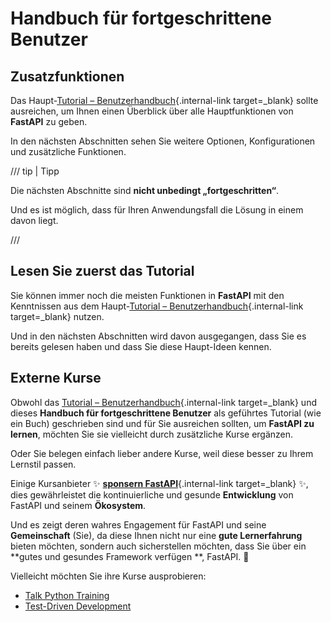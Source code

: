 # Handbuch für fortgeschrittene Benutzer

## Zusatzfunktionen

Das Haupt-[Tutorial – Benutzerhandbuch](../tutorial/index.md){.internal-link target=_blank} sollte ausreichen, um Ihnen einen Überblick über alle Hauptfunktionen von **FastAPI** zu geben.

In den nächsten Abschnitten sehen Sie weitere Optionen, Konfigurationen und zusätzliche Funktionen.

/// tip | Tipp

Die nächsten Abschnitte sind **nicht unbedingt „fortgeschritten“**.

Und es ist möglich, dass für Ihren Anwendungsfall die Lösung in einem davon liegt.

///

## Lesen Sie zuerst das Tutorial

Sie können immer noch die meisten Funktionen in **FastAPI** mit den Kenntnissen aus dem Haupt-[Tutorial – Benutzerhandbuch](../tutorial/index.md){.internal-link target=_blank} nutzen.

Und in den nächsten Abschnitten wird davon ausgegangen, dass Sie es bereits gelesen haben und dass Sie diese Haupt-Ideen kennen.

## Externe Kurse

Obwohl das [Tutorial – Benutzerhandbuch](../tutorial/index.md){.internal-link target=_blank} und dieses **Handbuch für fortgeschrittene Benutzer** als geführtes Tutorial (wie ein Buch) geschrieben sind und für Sie ausreichen sollten, um **FastAPI zu lernen**, möchten Sie sie vielleicht durch zusätzliche Kurse ergänzen.

Oder Sie belegen einfach lieber andere Kurse, weil diese besser zu Ihrem Lernstil passen.

Einige Kursanbieter ✨ [**sponsern FastAPI**](../help-fastapi.md#den-autor-sponsern){.internal-link target=_blank} ✨, dies gewährleistet die kontinuierliche und gesunde **Entwicklung** von FastAPI und seinem **Ökosystem**.

Und es zeigt deren wahres Engagement für FastAPI und seine **Gemeinschaft** (Sie), da diese Ihnen nicht nur eine **gute Lernerfahrung** bieten möchten, sondern auch sicherstellen möchten, dass Sie über ein **gutes und gesundes Framework verfügen **, FastAPI. 🙇

Vielleicht möchten Sie ihre Kurse ausprobieren:

* <a href="https://training.talkpython.fm/fastapi-courses" class="external-link" target="_blank">Talk Python Training</a>
* <a href="https://testdriven.io/courses/tdd-fastapi/" class="external-link" target="_blank">Test-Driven Development</a>
